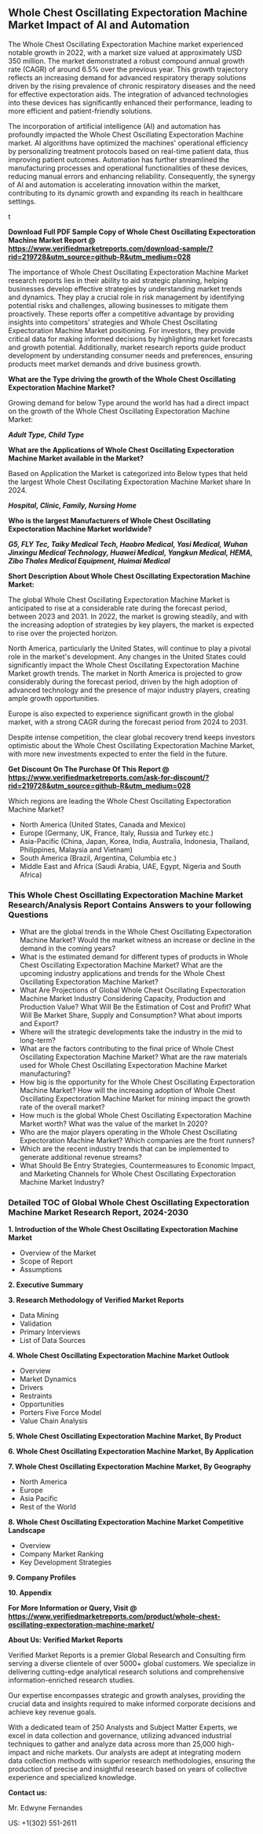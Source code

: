 <h2>Whole Chest Oscillating Expectoration Machine Market Impact of AI and Automation</h2><p>The Whole Chest Oscillating Expectoration Machine market experienced notable growth in 2022, with a market size valued at approximately USD 350 million. The market demonstrated a robust compound annual growth rate (CAGR) of around 6.5% over the previous year. This growth trajectory reflects an increasing demand for advanced respiratory therapy solutions driven by the rising prevalence of chronic respiratory diseases and the need for effective expectoration aids. The integration of advanced technologies into these devices has significantly enhanced their performance, leading to more efficient and patient-friendly solutions.</p><p>The incorporation of artificial intelligence (AI) and automation has profoundly impacted the Whole Chest Oscillating Expectoration Machine market. AI algorithms have optimized the machines' operational efficiency by personalizing treatment protocols based on real-time patient data, thus improving patient outcomes. Automation has further streamlined the manufacturing processes and operational functionalities of these devices, reducing manual errors and enhancing reliability. Consequently, the synergy of AI and automation is accelerating innovation within the market, contributing to its dynamic growth and expanding its reach in healthcare settings.</p>t</p><p id="" class=""><strong>Download Full PDF Sample Copy of Whole Chest Oscillating Expectoration Machine Market Report @ <a href="https://www.verifiedmarketreports.com/download-sample/?rid=219728&utm_source=github-R&utm_medium=028" target="_blank">https://www.verifiedmarketreports.com/download-sample/?rid=219728&utm_source=github-R&utm_medium=028</a></strong></p><p>The importance of&nbsp;Whole Chest Oscillating Expectoration Machine Market research reports lies in their ability to aid strategic planning, helping businesses develop effective strategies by understanding market trends and dynamics. They play a crucial role in risk management by identifying potential risks and challenges, allowing businesses to mitigate them proactively. These reports offer a competitive advantage by providing insights into competitors' strategies and Whole Chest Oscillating Expectoration Machine Market positioning. For investors, they provide critical data for making informed decisions by highlighting market forecasts and growth potential. Additionally, market research reports guide product development by understanding consumer needs and preferences, ensuring products meet market demands and drive business growth.</p><p><strong>What are the&nbsp;Type driving the growth of the Whole Chest Oscillating Expectoration Machine Market?</strong></p><p id="" class="">Growing demand for below Type around the world has had a direct impact on the growth of the Whole Chest Oscillating Expectoration Machine Market:</p><em><strong>Adult Type, Child Type</strong></em></p><strong>What are the&nbsp;Applications&nbsp;of Whole Chest Oscillating Expectoration Machine Market available in the Market?</strong></p><p id="" class="">Based on Application the Market is categorized into Below types that held the largest Whole Chest Oscillating Expectoration Machine Market share In 2024.</p><em><strong>Hospital, Clinic, Family, Nursing Home</strong></em></p><strong>Who is the largest Manufacturers of Whole Chest Oscillating Expectoration Machine Market worldwide?</strong></p><p><em><strong>G5, FLY Tec, Taiky Medical Tech, Haobro Medical, Yasi Medical, Wuhan Jinxingu Medical Technology, Huawei Medical, Yangkun Medical, HEMA, Zibo Thales Medical Equipment, Huimai Medical</strong></em></p><p id="" class=""><strong>Short Description About Whole Chest Oscillating Expectoration Machine Market:</strong></p><p>The global Whole Chest Oscillating Expectoration Machine Market is anticipated to rise at a considerable rate during the forecast period, between 2023 and 2031. In 2022, the market is growing steadily, and with the increasing adoption of strategies by key players, the market is expected to rise over the projected horizon.</p><p>North America, particularly the United States, will continue to play a pivotal role in the market's development. Any changes in the United States could significantly impact the Whole Chest Oscillating Expectoration Machine Market growth trends. The market in North America is projected to grow considerably during the forecast period, driven by the high adoption of advanced technology and the presence of major industry players, creating ample growth opportunities.</p><p>Europe is also expected to experience significant growth in the global market, with a strong CAGR during the forecast period from 2024 to 2031.</p><p>Despite intense competition, the clear global recovery trend keeps investors optimistic about the Whole Chest Oscillating Expectoration Machine Market, with more new investments expected to enter the field in the future.</p><p id="" class=""><strong>Get Discount On The Purchase Of This Report @ <a href="https://www.verifiedmarketreports.com/ask-for-discount/?rid=219728&utm_source=github-R&utm_medium=028" target="_blank">https://www.verifiedmarketreports.com/ask-for-discount/?rid=219728&utm_source=github-R&utm_medium=028</a></strong></p>Which regions are leading the Whole Chest Oscillating Expectoration Machine Market?</p><ul><li>North America (United States, Canada and Mexico)</li><li>Europe (Germany, UK, France, Italy, Russia and Turkey etc.)</li><li>Asia-Pacific (China, Japan, Korea, India, Australia, Indonesia, Thailand, Philippines, Malaysia and Vietnam)</li><li>South America (Brazil, Argentina, Columbia etc.)</li><li>Middle East and Africa (Saudi Arabia, UAE, Egypt, Nigeria and South Africa)</li></ul><h3 id="" class="">This Whole Chest Oscillating Expectoration Machine Market Research/Analysis Report Contains Answers to your following Questions</h3><ul><li>What are the global trends in the Whole Chest Oscillating Expectoration Machine Market? Would the market witness an increase or decline in the demand in the coming years?</li><li>What is the estimated demand for different types of products in Whole Chest Oscillating Expectoration Machine Market? What are the upcoming industry applications and trends for the Whole Chest Oscillating Expectoration Machine Market?</li><li>What Are Projections of Global Whole Chest Oscillating Expectoration Machine Market Industry Considering Capacity, Production and Production Value? What Will Be the Estimation of Cost and Profit? What Will Be Market Share, Supply and Consumption? What about imports and Export?</li><li>Where will the strategic developments take the industry in the mid to long-term?</li><li>What are the factors contributing to the final price of Whole Chest Oscillating Expectoration Machine Market? What are the raw materials used for Whole Chest Oscillating Expectoration Machine Market manufacturing?</li><li>How big is the opportunity for the Whole Chest Oscillating Expectoration Machine Market? How will the increasing adoption of Whole Chest Oscillating Expectoration Machine Market for mining impact the growth rate of the overall market?</li><li>How much is the global Whole Chest Oscillating Expectoration Machine Market worth? What was the value of the market In 2020?</li><li>Who are the major players operating in the Whole Chest Oscillating Expectoration Machine Market? Which companies are the front runners?</li><li>Which are the recent industry trends that can be implemented to generate additional revenue streams?</li><li>What Should Be Entry Strategies, Countermeasures to Economic Impact, and Marketing Channels for Whole Chest Oscillating Expectoration Machine Market Industry?</li></ul><h3 id="" class="">Detailed TOC of Global Whole Chest Oscillating Expectoration Machine Market Research Report, 2024-2030</h3><p id="" class=""><strong>1. Introduction of the Whole Chest Oscillating Expectoration Machine Market</strong></p><ul><li>Overview of the Market</li><li>Scope of Report</li><li>Assumptions</li></ul><p id="" class=""><strong>2. Executive Summary</strong></p><p id="" class=""><strong>3. Research Methodology of Verified Market Reports</strong></p><ul><li>Data Mining</li><li>Validation</li><li>Primary Interviews</li><li>List of Data Sources</li></ul><p id="" class=""><strong>4. Whole Chest Oscillating Expectoration Machine Market Outlook</strong></p><ul><li>Overview</li><li>Market Dynamics</li><li>Drivers</li><li>Restraints</li><li>Opportunities</li><li>Porters Five Force Model</li><li>Value Chain Analysis</li></ul><p id="" class=""><strong>5. Whole Chest Oscillating Expectoration Machine Market, By Product</strong></p><p id="" class=""><strong>6. Whole Chest Oscillating Expectoration Machine Market, By Application</strong></p><p id="" class=""><strong>7. Whole Chest Oscillating Expectoration Machine Market, By Geography</strong></p><ul><li>North America</li><li>Europe</li><li>Asia Pacific</li><li>Rest of the World</li></ul><p id="" class=""><strong>8. Whole Chest Oscillating Expectoration Machine Market Competitive Landscape</strong></p><ul><li>Overview</li><li>Company Market Ranking</li><li>Key Development Strategies</li></ul><p id="" class=""><strong>9. Company Profiles</strong></p><p id="" class=""><strong>10. Appendix</strong></p><p id="" class=""><strong>For More Information or Query, Visit @ <a href="https://www.verifiedmarketreports.com/product/whole-chest-oscillating-expectoration-machine-market/" target="_blank">https://www.verifiedmarketreports.com/product/whole-chest-oscillating-expectoration-machine-market/</a></strong></p><p id="" class=""><strong>About Us: Verified Market Reports</strong></p><p id="" class="">Verified Market Reports is a premier Global Research and Consulting firm serving a diverse clientele of over 5000+ global customers. We specialize in delivering cutting-edge analytical research solutions and comprehensive information-enriched research studies.</p><p id="" class="">Our expertise encompasses strategic and growth analyses, providing the crucial data and insights required to make informed corporate decisions and achieve key revenue goals.</p><p id="" class="">With a dedicated team of 250 Analysts and Subject Matter Experts, we excel in data collection and governance, utilizing advanced industrial techniques to gather and analyze data across more than 25,000 high-impact and niche markets. Our analysts are adept at integrating modern data collection methods with superior research methodologies, ensuring the production of precise and insightful research based on years of collective experience and specialized knowledge.</p><p id="" class=""><strong>Contact us:</strong></p><p id="" class="">Mr. Edwyne Fernandes</p><p id="" class="">US: +1(302) 551-2611</p>